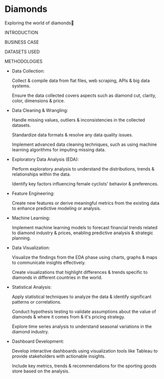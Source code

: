 # Diamonds
Exploring the world of diamonds💎

INTRODUCTION


BUSINESS CASE

DATASETS USED

METHODOLOGIES
- Data Collection:
  
    Collect & compile data from flat files, web scraping, APIs & big data systems.
  
    Ensure the data collected covers aspects such as diamond cut, clarity, color, dimensions & price.
  
- Data Cleaning & Wrangling:
  
    Handle missing values, outliers & inconsistencies in the collected datasets.
  
    Standardize data formats & resolve any data quality issues.
  
    Implement advanced data cleaning techniques, such as using machine learning algorithms for imputing missing data.
  
- Exploratory Data Analysis (EDA):
  
    Perform exploratory analysis to understand the distributions, trends & relationships within the data.
  
    Identify key factors influencing female cyclists' behavior & preferences.
  
- Feature Engineering:
  
    Create new features or derive meaningful metrics from the existing data to enhance predictive modeling or analysis.
  
- Machine Learning:
  
    Implement machine learning models to forecast financial trends related to diamond industry & prices, enabling predictive analysis & strategic planning.
  
- Data Visualization:
  
    Visualize the findings from the EDA phase using charts, graphs & maps to communicate insights effectively.
  
    Create visualizations that highlight differences & trends specific to diamonds in different countries in the world.
  
- Statistical Analysis:
  
    Apply statistical techniques to analyze the data & identify significant patterns or correlations.
  
    Conduct hypothesis testing to validate assumptions about the value of diamonds & where it comes from & it's pricing strategy.
  
    Explore time series analysis to understand seasonal variations in the diamond industry.
  
- Dashboard Development:
  
    Develop interactive dashboards using visualization tools like Tableau to provide stakeholders with actionable insights.

    Include key metrics, trends & recommendations for the sporting goods store based on the analysis.

